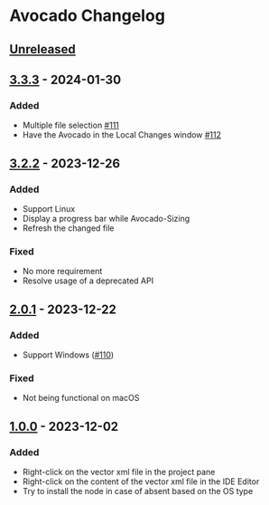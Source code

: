 <!-- Keep a Changelog guide -> https://keepachangelog.com -->

# Avocado Changelog

## [Unreleased]

## [3.3.3] - 2024-01-30

### Added

- Multiple file selection [#111](https://github.com/Drjacky/Avocado/issues/111)
- Have the Avocado in the Local Changes window [#112](https://github.com/Drjacky/Avocado/issues/112)

## [3.2.2] - 2023-12-26

### Added

- Support Linux
- Display a progress bar while Avocado-Sizing
- Refresh the changed file

### Fixed

- No more requirement
- Resolve usage of a deprecated API

## [2.0.1] - 2023-12-22

### Added

- Support Windows ([#110](https://github.com/Drjacky/Avocado/issues/110))

### Fixed

- Not being functional on macOS

## [1.0.0] - 2023-12-02

### Added

- Right-click on the vector xml file in the project pane
- Right-click on the content of the vector xml file in the IDE Editor
- Try to install the node in case of absent based on the OS type

[Unreleased]: https://github.com/Drjacky/Avocado/compare/v3.3.3...HEAD
[3.3.3]: https://github.com/Drjacky/Avocado/commits/v3.3.3
[3.2.2]: https://github.com/Drjacky/Avocado/commits/v3.2.2
[2.0.1]: https://github.com/Drjacky/Avocado/commits/v2.0.1
[1.0.0]: https://github.com/Drjacky/Avocado/commits/v1.0.0
